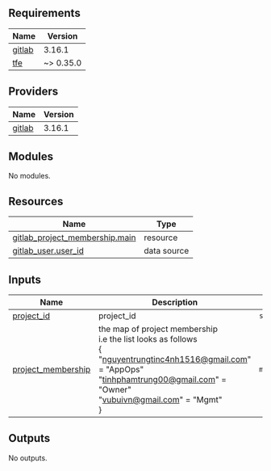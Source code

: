 <!-- BEGIN_TF_DOCS -->
## Requirements

| Name | Version |
|------|---------|
| <a name="requirement_gitlab"></a> [gitlab](#requirement\_gitlab) | 3.16.1 |
| <a name="requirement_tfe"></a> [tfe](#requirement\_tfe) | ~> 0.35.0 |

## Providers

| Name | Version |
|------|---------|
| <a name="provider_gitlab"></a> [gitlab](#provider\_gitlab) | 3.16.1 |

## Modules

No modules.

## Resources

| Name | Type |
|------|------|
| [gitlab_project_membership.main](https://registry.terraform.io/providers/gitlabhq/gitlab/3.16.1/docs/resources/project_membership) | resource |
| [gitlab_user.user_id](https://registry.terraform.io/providers/gitlabhq/gitlab/3.16.1/docs/data-sources/user) | data source |

## Inputs

| Name | Description | Type | Default | Required |
|------|-------------|------|---------|:--------:|
| <a name="input_project_id"></a> [project\_id](#input\_project\_id) | project\_id | `string` | n/a | yes |
| <a name="input_project_membership"></a> [project\_membership](#input\_project\_membership) | the map of project membership<br>    i.e the list looks as follows<br>    {<br>        "nguyentrungtinc4nh1516@gmail.com" = "AppOps"<br>        "tinhphamtrung00@gmail.com" = "Owner"<br>        "vubuivn@gmail.com" = "Mgmt"<br>    } | `map(any)` | n/a | yes |

## Outputs

No outputs.
<!-- END_TF_DOCS -->
